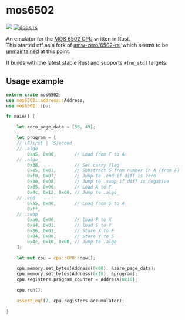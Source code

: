 # mos6502

![](https://github.com/mre/mos6502/workflows/test/badge.svg)
[![docs.rs](https://docs.rs/mos6502/badge.svg)](https://docs.rs/mos6502)

An emulator for the [MOS 6502 CPU](https://en.wikipedia.org/wiki/MOS_Technology_6502) written in Rust.  
This started off as a fork of [amw-zero/6502-rs](https://github.com/amw-zero/6502-rs),
which seems to be [unmaintained](https://github.com/amw-zero/6502-rs/pull/36) at this point.

It builds with the latest stable Rust and supports `#[no_std]` targets.

## Usage example

```rust
extern crate mos6502;
use mos6502::address::Address;
use mos6502::cpu;

fn main() {

    let zero_page_data = [56, 49];

    let program = [
    // (F)irst | (S)econd
    // .algo
        0xa5, 0x00,       // Load from F to A
    // .algo_
        0x38,             // Set carry flag
        0xe5, 0x01,       // Substract S from number in A (from F)
        0xf0, 0x07,       // Jump to .end if diff is zero
        0x30, 0x08,       // Jump to .swap if diff is negative
        0x85, 0x00,       // Load A to F
        0x4c, 0x12, 0x00, // Jump to .algo_
    // .end
        0xa5, 0x00,       // Load from S to A
        0xff, 
    // .swap
        0xa6, 0x00,       // load F to X
        0xa4, 0x01,       // load S to Y
        0x86, 0x01,       // Store X to F
        0x84, 0x00,       // Store Y to S
        0x4c, 0x10, 0x00, // Jump to .algo
    ];

    let mut cpu = cpu::CPU::new();

    cpu.memory.set_bytes(Address(0x00), &zero_page_data);
    cpu.memory.set_bytes(Address(0x10), &program);
    cpu.registers.program_counter = Address(0x10);

    cpu.run();

    assert_eq!(7, cpu.registers.accumulator);
    
}
```
